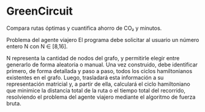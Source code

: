 # GreenCircuit

Compara rutas óptimas y cuantifica ahorro de CO₂ y minutos.

Problema del agente viajero
El programa debe solicitar al usuario un número entero N con N ∈ [8,16].

N representa la cantidad de nodos del grafo, y permitirle elegir entre generarlo de forma aleatoria o manual. Una vez construido, debe identificar primero, de forma detallada y paso a paso, todos los ciclos hamiltonianos existentes en el grafo. Luego, trasladará esta información a su representación matricial y, a partir de ella, calculará el ciclo hamiltoniano que minimice la distancia total de la ruta o el tiempo total del recorrido, resolviendo el problema del agente viajero mediante el algoritmo de fuerza bruta.
